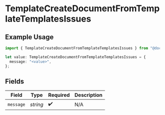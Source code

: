 # TemplateCreateDocumentFromTemplateTemplatesIssues

## Example Usage

```typescript
import { TemplateCreateDocumentFromTemplateTemplatesIssues } from "@documenso/sdk-typescript/models/errors";

let value: TemplateCreateDocumentFromTemplateTemplatesIssues = {
  message: "<value>",
};
```

## Fields

| Field              | Type               | Required           | Description        |
| ------------------ | ------------------ | ------------------ | ------------------ |
| `message`          | *string*           | :heavy_check_mark: | N/A                |